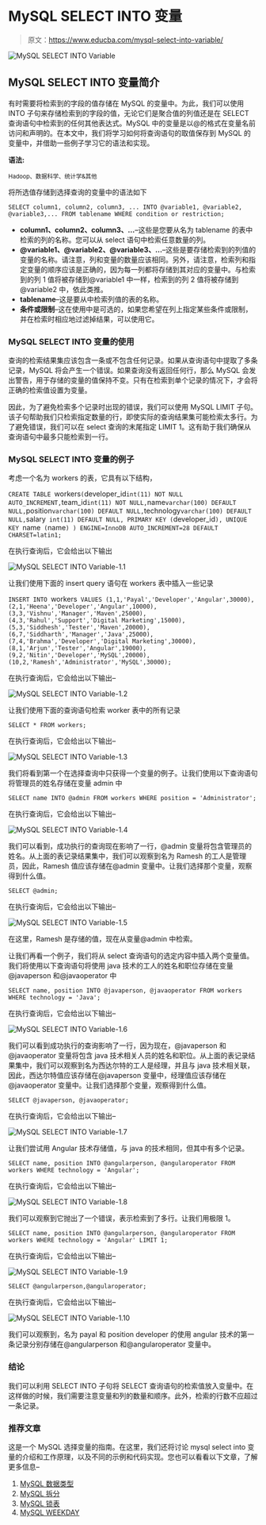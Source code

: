 # MySQL SELECT INTO 变量

> 原文：<https://www.educba.com/mysql-select-into-variable/>

![MySQL SELECT INTO Variable](img/47ed47afdcd0c5e25b8c52619d0999f6.png)



## MySQL SELECT INTO 变量简介

有时需要将检索到的字段的值存储在 MySQL 的变量中。为此，我们可以使用 INTO 子句来存储检索到的字段的值，无论它们是聚合值的列值还是在 SELECT 查询语句中检索到的任何其他表达式。MySQL 中的变量是以@的格式在变量名前访问和声明的。在本文中，我们将学习如何将查询语句的取值保存到 MySQL 的变量中，并借助一些例子学习它的语法和实现。

**语法:**

<small>Hadoop、数据科学、统计学&其他</small>

将所选值存储到选择查询的变量中的语法如下

`SELECT column1, column2, column3, ... INTO @variable1, @variable2, @variable3,... FROM tablename WHERE condition or restriction;`

*   **column1、column2、column3、…**–这些是您要从名为 tablename 的表中检索的列的名称。您可以从 select 语句中检索任意数量的列。
*   **@variable1、@variable2、@variable3、…**–这些是要存储检索到的列值的变量的名称。请注意，列和变量的数量应该相同。另外，请注意，检索列和指定变量的顺序应该是正确的，因为每一列都将存储到其对应的变量中。与检索到的列 1 值将被存储到@variable1 中一样，检索到的列 2 值将被存储到@variable2 中，依此类推。
*   **tablename**–这是要从中检索列值的表的名称。
*   **条件或限制**–这在使用中是可选的，如果您希望在列上指定某些条件或限制，并在检索时相应地过滤掉结果，可以使用它。

### MySQL SELECT INTO 变量的使用

查询的检索结果集应该包含一条或不包含任何记录。如果从查询语句中提取了多条记录，MySQL 将会产生一个错误。如果查询没有返回任何行，那么 MySQL 会发出警告，用于存储的变量的值保持不变。只有在检索到单个记录的情况下，才会将正确的检索值设置为变量。

因此，为了避免检索多个记录时出现的错误，我们可以使用 MySQL LIMIT 子句。该子句帮助我们只检索指定数量的行，即使实际的查询结果集可能检索太多行。为了避免错误，我们可以在 select 查询的末尾指定 LIMIT 1。这有助于我们确保从查询语句中最多只能检索到一行。

### MySQL SELECT INTO 变量的例子

考虑一个名为 workers 的表，它具有以下结构，

`CREATE TABLE `workers` (
`developer_id` int(11) NOT NULL AUTO_INCREMENT,
`team_id` int(11) NOT NULL,
`name` varchar(100) DEFAULT NULL,
`position` varchar(100) DEFAULT NULL,
`technology` varchar(100) DEFAULT NULL,
`salary` int(11) DEFAULT NULL,
PRIMARY KEY (`developer_id`),
UNIQUE KEY `name` (`name`)
) ENGINE=InnoDB AUTO_INCREMENT=28 DEFAULT CHARSET=latin1;`

在执行查询后，它会给出以下输出

![MySQL SELECT INTO Variable-1.1](img/13b5c2cc4adc10fa71759e3b34148f84.png)



让我们使用下面的 insert query 语句在 workers 表中插入一些记录

`INSERT INTO `workers` VALUES
(1,1,'Payal','Developer','Angular',30000),
(2,1,'Heena','Developer','Angular',10000),
(3,3,'Vishnu','Manager','Maven',25000),
(4,3,'Rahul','Support','Digital Marketing',15000),
(5,3,'Siddhesh','Tester','Maven',20000),
(6,7,'Siddharth','Manager','Java',25000),
(7,4,'Brahma','Developer','Digital Marketing',30000),
(8,1,'Arjun','Tester','Angular',19000),
(9,2,'Nitin','Developer','MySQL',20000),
(10,2,'Ramesh','Administrator','MySQL',30000);`

在执行查询后，它会给出以下输出–

![MySQL SELECT INTO Variable-1.2](img/9712cdc4c1896da87387fef75779df71.png)



让我们使用下面的查询语句检索 worker 表中的所有记录

`SELECT * FROM workers;`

在执行查询后，它会给出以下输出–

![MySQL SELECT INTO Variable-1.3](img/df14e978e9e7d2a01c0ad722dbe29664.png)



我们将看到第一个在选择查询中只获得一个变量的例子。让我们使用以下查询语句将管理员的姓名存储在变量 admin 中

`SELECT name INTO @admin FROM workers WHERE position = 'Administrator';`

在执行查询后，它会给出以下输出–

![MySQL SELECT INTO Variable-1.4](img/ad2a02f3a02e73e9438fc94b4a38ba85.png)



我们可以看到，成功执行的查询现在影响了一行，@admin 变量将包含管理员的姓名。从上面的表记录结果集中，我们可以观察到名为 Ramesh 的工人是管理员，因此，Ramesh 值应该存储在@admin 变量中。让我们选择那个变量，观察得到什么值。

`SELECT @admin;`

在执行查询后，它会给出以下输出–

![MySQL SELECT INTO Variable-1.5](img/0a26418c9e7f5b1f33fca10b9e285801.png)



在这里，Ramesh 是存储的值，现在从变量@admin 中检索。

让我们再看一个例子，我们将从 select 查询语句的选定内容中插入两个变量值。我们将使用以下查询语句将使用 java 技术的工人的姓名和职位存储在变量@javaperson 和@javaoperator 中

`SELECT name, position INTO @javaperson, @javaoperator FROM workers WHERE technology = 'Java';`

在执行查询后，它会给出以下输出–

![MySQL SELECT INTO Variable-1.6](img/16e1aec8f911de1a3b597187fbd656fb.png)



我们可以看到成功执行的查询影响了一行，因为现在，@javaperson 和@javaoperator 变量将包含 java 技术相关人员的姓名和职位。从上面的表记录结果集中，我们可以观察到名为西达尔特的工人是经理，并且与 java 技术相关联，因此，西达尔特值应该存储在@javaperson 变量中，经理值应该存储在@javaoperator 变量中。让我们选择那个变量，观察得到什么值。

`SELECT @javaperson, @javaoperator;`

在执行查询后，它会给出以下输出–

![MySQL SELECT INTO Variable-1.7](img/7ae579e970aab0a2835f7d1ad486359f.png)



让我们尝试用 Angular 技术存储值，与 java 的技术相同，但其中有多个记录。

`SELECT name, position INTO @angularperson, @angularoperator FROM workers WHERE technology = 'Angular';`

在执行查询后，它会给出以下输出–

![MySQL SELECT INTO Variable-1.8](img/ec53dd2adc2ee84c34767f7e2e7e35a5.png)



我们可以观察到它抛出了一个错误，表示检索到了多行。让我们用极限 1。

`SELECT name, position INTO @angularperson, @angularoperator FROM workers WHERE technology = 'Angular' LIMIT 1;`

在执行查询后，它会给出以下输出–

![MySQL SELECT INTO Variable-1.9](img/e7208443809fc130503ac0ce7f2ccb4d.png)



`SELECT @angularperson,@angularoperator;`

在执行查询后，它会给出以下输出–

![MySQL SELECT INTO Variable-1.10](img/89f4f85fefa7baeaace03ac76bbcde23.png)



我们可以观察到，名为 payal 和 position developer 的使用 angular 技术的第一条记录分别存储在@angularperson 和@angularoperator 变量中。

### 结论

我们可以利用 SELECT INTO 子句将 SELECT 查询语句的检索值放入变量中。在这样做的时候，我们需要注意变量和列的数量和顺序。此外，检索的行数不应超过一条记录。

### 推荐文章

这是一个 MySQL 选择变量的指南。在这里，我们还将讨论 mysql select into 变量的介绍和工作原理，以及不同的示例和代码实现。您也可以看看以下文章，了解更多信息–

1.  [MySQL 数据类型](https://www.educba.com/mysql-data-type/)
2.  [MySQL 拆分](https://www.educba.com/mysql-split/)
3.  [MySQL 锁表](https://www.educba.com/mysql-lock-table/)
4.  [MySQL WEEKDAY](https://www.educba.com/mysql-weekday/)





